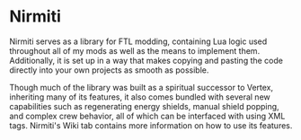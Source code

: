 # Nirmiti

Nirmiti serves as a library for FTL modding, containing Lua logic used throughout all of my mods as well as the means to implement them. Additionally, it is set up in a way that makes copying and pasting the code directly into your own projects as smooth as possible.

Though much of the library was built as a spiritual successor to Vertex, inheriting many of its features, it also comes bundled with several new capabilities such as regenerating energy shields, manual shield popping, and complex crew behavior, all of which can be interfaced with using XML tags. Nirmiti's Wiki tab contains more information on how to use its features.